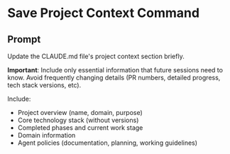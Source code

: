 # Save Project Context Command

## Prompt

Update the CLAUDE.md file's project context section briefly.

**Important**: Include only essential information that future sessions need to know. Avoid frequently changing details (PR numbers, detailed progress, tech stack versions, etc).

Include:
- Project overview (name, domain, purpose)
- Core technology stack (without versions)
- Completed phases and current work stage
- Domain information
- Agent policies (documentation, planning, working guidelines)